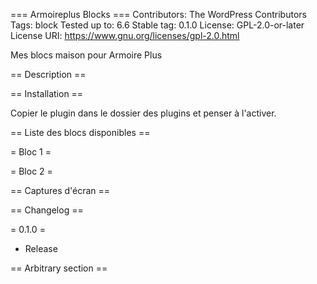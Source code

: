 === Armoireplus Blocks ===
Contributors:      The WordPress Contributors
Tags:              block
Tested up to:      6.6
Stable tag:        0.1.0
License:           GPL-2.0-or-later
License URI:       https://www.gnu.org/licenses/gpl-2.0.html

Mes blocs maison pour Armoire Plus

== Description ==



== Installation ==

Copier le plugin dans le dossier des plugins et penser à l'activer.


== Liste des blocs disponibles ==

= Bloc 1  =


= Bloc 2  =


== Captures d'écran ==



== Changelog ==

= 0.1.0 =
* Release

== Arbitrary section ==

